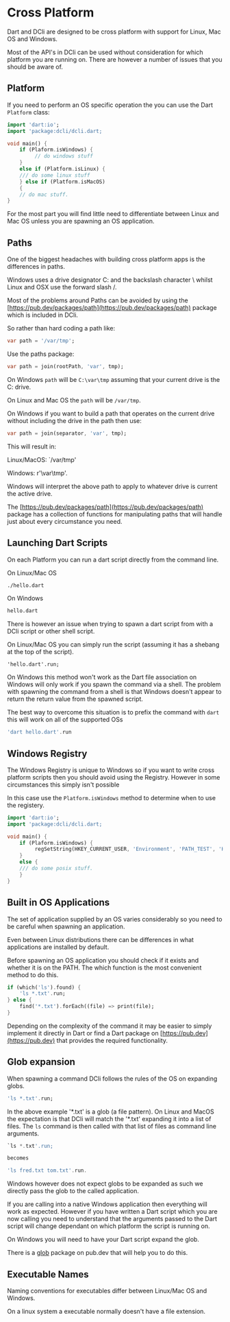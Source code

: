 # Cross Platform

Dart and DCli are designed to be cross platform with support for Linux, Mac OS and Windows.

Most of the API's in DCli can be used without consideration for which platform you are running on. There are however a number of issues that you should be aware of.

## Platform

If you need to perform an OS specific operation the you can use the Dart `Platform` class:

```dart
import 'dart:io';
import 'package:dcli/dcli.dart;

void main() {
    if (Plaform.isWindows) {
         // do windows stuff
    }
    else if (Platform.isLinux) {
    /// do some linux stuff
    } else if (Platform.isMacOS)
    {
    // do mac stuff.
}
```

For the most part you will find little need to differentiate between Linux and Mac OS unless you are spawning an OS application.

## Paths

One of the biggest headaches with building cross platform apps is the differences in paths.

Windows uses a drive designator C: and the backslash character \ whilst Linux and OSX use the forward slash /.

Most of the problems around Paths can be avoided by using the [https://pub.dev/packages/path](https://pub.dev/packages/path) package which is included in DCli.

So rather than hard coding a path like:

```dart
var path = '/var/tmp';
```

Use the paths package:

```dart
var path = join(rootPath, 'var', tmp);
```

On Windows `path` will be `C:\var\tmp` assuming that your current drive is the C: drive.

On Linux and Mac OS the `path` will be `/var/tmp`.

On Windows if you want to build a path that operates on the current drive without including the drive in the path then use:

```dart
var path = join(separator, 'var', tmp);
```

This will result in:

Linux/MacOS: \`/var/tmp'

Windows: r'\var\tmp'.

Windows will interpret the above path to apply to whatever drive is current the active drive.

 The [https://pub.dev/packages/path](https://pub.dev/packages/path)  package has a collection of functions for manipulating paths that will handle just about every circumstance you need.

## Launching Dart Scripts

On each Platform you can run a dart script directly from the command line.

On Linux/Mac OS

```bash
./hello.dart
```

On Windows

```bash
hello.dart
```

There is however an issue when trying to spawn a dart script from with a DCli script or other shell script.

On Linux/Mac OS you can simply run the script \(assuming it has a shebang at the top of the script\).

```text
'hello.dart'.run;
```

On Windows this method won't work as the Dart file association on Windows will only work if you spawn the command via a shell. The problem with spawning the command from a shell is that Windows doesn't appear to return the return value from the spawned script.

The best way to overcome this situation is to prefix the command with `dart` this will work on all of the supported OSs

```dart
'dart hello.dart'.run
```

## Windows Registry

The Windows Registry is unique to Windows so if you want to write cross platform scripts then you should avoid using the Registry. However in some circumstances this simply isn't possible

In this case use the `Platform.isWindows` method to determine when to use the registery.

```dart
import 'dart:io';
import 'package:dcli/dcli.dart;

void main() {
    if (Plaform.isWindows) {
         regSetString(HKEY_CURRENT_USER, 'Environment', 'PATH_TEST', 'HI');
    }
    else {
    /// do some posix stuff.
    }
}
```

## Built in OS Applications

The set of application supplied by an OS varies considerably so you need to be careful when spawning an application.

Even between Linux distributions there can be differences in what applications are installed by default.

Before spawning an OS application you should check if it exists and whether it is on the PATH. The which function is the most convenient method to do this.

```dart
if (which('ls').found) {
    'ls *.txt'.run;
} else {
    find('*.txt').forEach((file) => print(file);
}
```

Depending on the complexity of the command it may be easier to simply implement it directly in Dart or find a Dart package on [https://pub.dev](https://pub.dev) that provides the required functionality.

## Glob expansion

When spawning a command DCli follows the rules of the OS on expanding globs.

```dart
'ls *.txt'.run;
```

In the above example '\*.txt' is a glob \(a file pattern\). On Linux and MacOS the expectation is that DCli will match the '\*.txt' expanding it into a list of files.  The `ls` command is then called with that list of files as command line arguments.

```dart
`ls *.txt'.run;

becomes

'ls fred.txt tom.txt'.run.
```

Windows however does not expect globs to be expanded as such we directly pass the glob to the called application.

If you are calling into a native Windows application then everything will work as expected. However if you have written a Dart script which you are now calling you need to understand that the arguments passed to the Dart script will change dependant on which platform the script is running on.

On Windows you will need to have your Dart script expand the glob.

There is a [glob](https://pub.dev/packages/glob) package on pub.dev that will help you to do this.

## Executable Names

Naming conventions for executables differ between Linux/Mac OS and Windows.

On a linux system a executable normally doesn't have a file extension.

